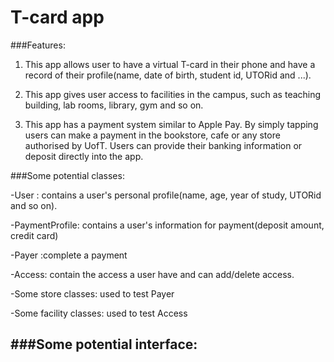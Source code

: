 # T-card app

###Features:
1. This app allows user to have a virtual T-card in their phone and have a 
record of their profile(name, date of birth, student id, UTORid and ...).


2. This app gives user access to facilities in the campus, such as 
teaching building, lab rooms, library, gym and so on. 


3. This app has a payment system similar to Apple Pay. By simply tapping
users can make a payment in the bookstore, cafe or any store authorised 
by UofT. Users can provide their banking information or deposit directly into the app. 

###Some potential classes:

-User : contains a user's personal profile(name, age, year of study, UTORid and so on).

-PaymentProfile: contains a user's information for payment(deposit amount, credit card)

-Payer :complete a payment

-Access: contain the access a user have and can add/delete access.

-Some store classes: used to test Payer

-Some facility classes: used to test Access


###Some potential interface:
-
